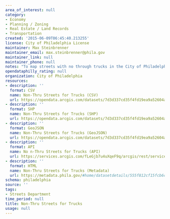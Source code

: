 ```yaml
---
area_of_interest: null
category:
- Economy
- Planning / Zoning
- Real Estate / Land Records
- Transportation
created: '2015-06-09T06:45:40.213255'
license: City of Philadelphia License
maintainer: Max Steinbrenner
maintainer_email: max.steinbrenner@phila.gov
maintainer_link: null
maintainer_phone: null
notes: "To map streets with no through trucks in the City of Philadelphia. "
opendataphilly_rating: null
organization: City of Philadelphia
resources:
- description: ''
  format: CSV
  name: Non-Thru Streets for Trucks (CSV)
  url: https://opendata.arcgis.com/datasets/7d3d337cd35f4fd19ea9a52604a89bfe_0.csv
- description: ''
  format: SHP
  name: Non-Thru Streets for Trucks (SHP)
  url: https://opendata.arcgis.com/datasets/7d3d337cd35f4fd19ea9a52604a89bfe_0.zip
- description: ''
  format: GeoJSON
  name: Non-Thru Streets for Trucks (GeoJSON)
  url: https://opendata.arcgis.com/datasets/7d3d337cd35f4fd19ea9a52604a89bfe_0.geojson
- description: ''
  format: API
  name: No n-Thru Streets for Trucks (API)
  url: https://services.arcgis.com/fLeGjb7u4uXqeF9q/arcgis/rest/services/No_thru_Trucks/FeatureServer/0/query?outFields=*&where=1%3D1
- description: ''
  format: HTML
  name: Non-Thru Streets for Trucks (Metadata)
  url: https://metadata.phila.gov/#home/datasetdetails/555f812cf15fcb6c6ed44113/representationdetails/5571b1b9e4fb1d91393c214d/
schema: philadelphia
source: ''
tags:
- Streets Department
time_period: null
title: Non-Thru Streets for Trucks
usage: null
---
```

